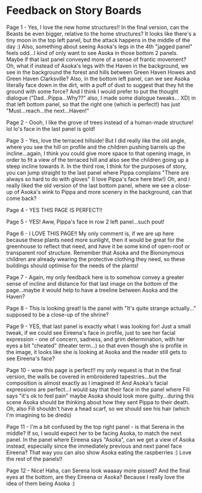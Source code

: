 # Feedback on Story Boards

Page 1 - Yes, I love the new home structures!! In the final version, can the Beasts be even bigger, relative to the home structures? It looks like there's a tiny moon in the top left panel, but the attack happens in the  middle of the day :) Also, something about seeing Asoka's legs in the 4th "jagged panel" feels odd...I kind of only want to see Asoka in those bottom 2 panels. Maybe if that last panel conveyed more of a sense of frantic movement? Oh, what if instead of Asoka's legs with the Haven in the background, we see in the background the forest and hills between Green Haven Howes and Green Haven Clarksville? Also, in the bottom left panel, can we see Asoka literally face down in the dirt, with a puff of dust to suggest that they hit the ground with some force? And I think I would prefer to put the thought dialogue ("Dad...Pippa...Why??" also, I made some dialogue tweaks... XD) in that left bottom panel, so that the right one (which is perfect!) has just "Must...reach...the next...Haven!"

Page 2 - Oooh, I like the grove of trees instead of a human-made structure! lol Io's face in the last panel is gold!

Page 3 - Yes, love the terraced hillside! But I did really like the old angle, where you see the hill on profile and the children pushing barrels up the incline...again, I think you could give more space to that opening image, in order to fit a view of the terraced hill and also see the children going up a steep incline towards it. In the third row, I think for the purposes of story, you can jump straight to the last panel where Pippa complains "There are always so hard to do with gloves" (I love Pippa's face here btw!) Oh, and I really liked the old version of the last bottom panel, where we see a close-up of Asoka's wink to Pippa and more scenery in the background, can that come back? 

Page 4 - YES THIS PAGE IS PERFECT!!

Page 5 - YES! Aww, Pippa's face in row 2 left panel...such pout!

Page 6 - I LOVE THIS PAGE!! My only comment is, if we are up here because these plants need more sunlight, then it would be great for the greenhouse to reflect that need, and have it be some kind of open-roof or transparent roof structure. Remember that Asoka and the Biononymous children are already wearing the protective clothing they need, so these buildings should optimise for the needs of the plants!

Page 7 - Again, my only feedback here is to somehow convey a greater sense of incline and distance for that last image on the bottom of the page...maybe it would help to have a treeline between Asoka and the Haven?

Page 8 - This is looking great! Is the panel with "It's quite strange actually..." supposed to be a close-up of the shrine?

Page 9 - YES, that last panel is exactly what I was looking for! Just a small tweak, if we could see Eireena's face in profile, just to see her facial expression - one of concern, sadness, and grim determination, with her eyes a bit "cheated" (theater term...) so that even though she is profile in the image, it looks like she is looking at Asoka and the reader still gets to see Eireena's face?

Page 10 - wow this page is perfect!! my only request is that in the final version, the walls be covered in embroidered tapestries...but the composition is almost exactly as I imagined it! And Asoka's facial expressions are perfect...I would say that their face in the panel where Fili says "it's ok to feel pain" maybe Asoka should look more guilty...during this scene Asoka should be thinking about how they sent Pippa to their death. Oh, also Fili shouldn't have a head scarf, so we should see his hair (which I'm imagining to be dreds) 

Page 11 - I'm a bit confused by the top right panel - is that Serena in the middle? If so, I would expect her to be facing Asoka, to match the next panel. In the panel where Eireena says "Asoka", can we get a view of Asoka instead, especially since the immediately previous and next panel face Eireena? That way you can also show Asoka eating the raspberries :) Love the rest of the panels!!

Page 12 - Nice! Haha, can Serena look waaaay more pissed? And the final eyes at the bottom, are they Eireena or Asoka? Because I really love the idea of them being Asoka :)
